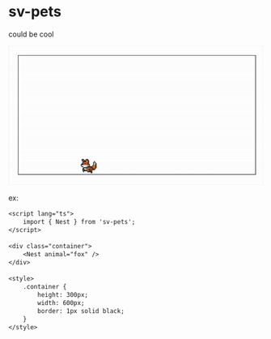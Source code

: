 # sv-pets

could be cool

![demo](static/demo.gif)

ex:

```svelte
<script lang="ts">
	import { Nest } from 'sv-pets';
</script>

<div class="container">
	<Nest animal="fox" />
</div>

<style>
	.container {
		height: 300px;
		width: 600px;
		border: 1px solid black;
	}
</style>
```
